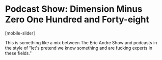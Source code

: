 # Podcast Show: Dimension Minus Zero One Hundred and Forty-eight

[mobile-slider]

This is something like a mix between The Eric Andre Show and podcasts in the style of “let's pretend we know something and are fucking experts in these fields.”

